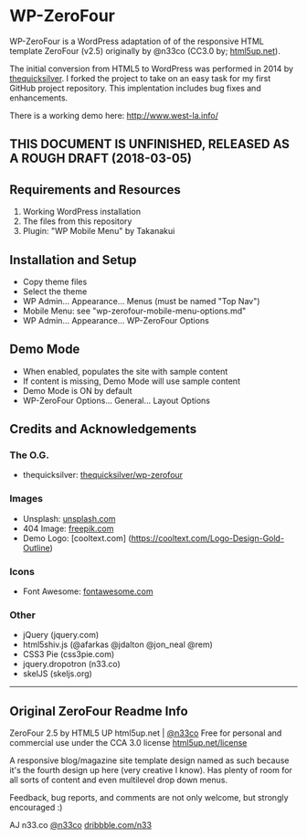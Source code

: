 # WP-ZeroFour

WP-ZeroFour is a WordPress adaptation of of the responsive HTML template ZeroFour (v2.5) originally by @n33co (CC3.0 by; [html5up.net](http://html5up.net/)).

The initial conversion from HTML5 to WordPress was performed in 2014 by [thequicksilver](https://github.com/thequicksilver/). I forked the project to take on an easy task for my first GitHub project repository. This implentation includes bug fixes and enhancements.

There is a working demo here: http://www.west-la.info/

## THIS DOCUMENT IS UNFINISHED, RELEASED AS A ROUGH DRAFT (2018-03-05)

## Requirements and Resources
1. Working WordPress installation
2. The files from this repository
3. Plugin: "WP Mobile Menu" by Takanakui 

## Installation and Setup
* Copy theme files
* Select the theme
* WP Admin... Appearance... Menus (must be named "Top Nav")
* Mobile Menu: see "wp-zerofour-mobile-menu-options.md"
* WP Admin... Appearance... WP-ZeroFour Options

## Demo Mode
* When enabled, populates the site with sample content
* If content is missing, Demo Mode will use sample content
* Demo Mode is ON by default
* WP-ZeroFour Options... General... Layout Options

## Credits and Acknowledgements

### The O.G.
* thequicksilver: [thequicksilver/wp-zerofour](https://github.com/thequicksilver/wp-zerofour)

### Images
* Unsplash: [unsplash.com](http://unsplash.com)
* 404 Image: [freepik.com](http://freepik.com)
* Demo Logo: [cooltext.com] (https://cooltext.com/Logo-Design-Gold-Outline)

### Icons
* Font Awesome: [fontawesome.com](https://fontawesome.com/)

### Other
* jQuery (jquery.com)
* html5shiv.js (@afarkas @jdalton @jon_neal @rem)
* CSS3 Pie (css3pie.com)
* jquery.dropotron (n33.co)
* skelJS (skeljs.org)

---
## Original ZeroFour Readme Info

ZeroFour 2.5 by HTML5 UP
html5up.net | [@n33co](https://twitter.com/n33co)
Free for personal and commercial use under the CCA 3.0 license [html5up.net/license](http://html5up.net/license)

A responsive blog/magazine site template design named as such because it's the fourth design up here (very creative I know). Has plenty of room for all sorts of content and even multilevel drop down menus.

Feedback, bug reports, and comments are not only welcome, but strongly encouraged :)

AJ
n33.co [@n33co](https://twitter.com/n33co) [dribbble.com/n33](http://dribbble.com/n33)

